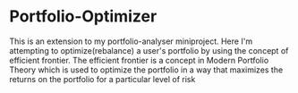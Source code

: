 # Portfolio-Optimizer
This is an extension to my portfolio-analyser miniproject. Here I'm attempting to optimize(rebalance) a user's portfolio by using the concept of efficient frontier. The efficient frontier is a concept in Modern Portfolio Theory which is used to optimize the portfolio in a way that maximizes the returns on the portfolio for a particular level of risk
